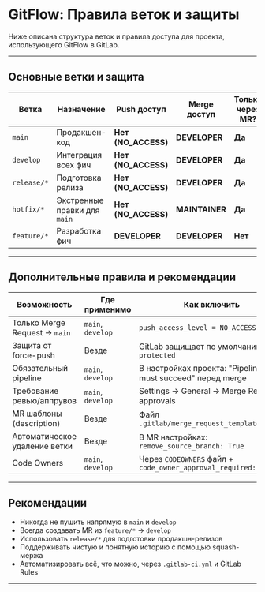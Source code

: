 # GitFlow: Правила веток и защиты

Ниже описана структура веток и правила доступа для проекта, использующего GitFlow в GitLab.

---

## Основные ветки и защита

| Ветка            | Назначение                                  | Push доступ         | Merge доступ        | Только через MR? | CI обязателен? | Автоудаление после MR |
|------------------|---------------------------------------------|----------------------|----------------------|------------------|----------------|---------------------|
| `main`           | Продакшен-код                               | **Нет (NO_ACCESS)** | **DEVELOPER**         | **Да**           | Да             | Да                  |
| `develop`        | Интеграция всех фич                         | **Нет (NO_ACCESS)** | **DEVELOPER**         | **Да**           | Да             | Да                  |
| `release/*`      | Подготовка релиза                           | **Нет (NO_ACCESS)** | **DEVELOPER**         | **Да**           | Да             | Да                  |
| `hotfix/*`       | Экстренные правки для `main`                | **Нет (NO_ACCESS)** | **MAINTAINER**        | **Да**           | Да             | Да                  |
| `feature/*`      | Разработка фич                              | **DEVELOPER**       | **DEVELOPER**         | **Нет**          | Опционально    | Да (еслиMR)         |

---

## Дополнительные правила и рекомендации

| Возможность                          | Где применимо       | Как включить                                                                |
|-------------------------------------|----------------------|-----------------------------------------------------------------------------|
| Только Merge Request → `main`       | `main`, `develop`    | `push_access_level = NO_ACCESS`                                             |
| Защита от force-push                | Везде                | GitLab защищает по умолчанию при `protected`                                |
| Обязательный pipeline               | `main`, `develop`    | В настройках проекта: "Pipelines must succeed" перед merge                  |
| Требование ревью/аппрувов           | `main`, `develop`    | Settings → General → Merge Request approvals                                |
| MR шаблоны (description)            | Везде                | Файл `.gitlab/merge_request_templates/*.md`                                 |
| Автоматическое удаление ветки       | Везде                | В MR настройках: `remove_source_branch: True`                               |
| Code Owners                         | `main`, `develop`    | Через `CODEOWNERS` файл + `code_owner_approval_required: True`              |

---

## Рекомендации

- Никогда не пушить напрямую в `main` и `develop`
- Всегда создавать MR из `feature/*` → `develop`
- Использовать `release/*` для подготовки продакшн-релизов
- Поддерживать чистую и понятную историю с помощью squash-мержа
- Автоматизировать всё, что можно, через `.gitlab-ci.yml` и GitLab Rules

---